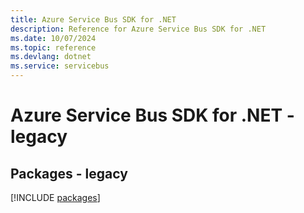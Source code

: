```yaml
---
title: Azure Service Bus SDK for .NET
description: Reference for Azure Service Bus SDK for .NET
ms.date: 10/07/2024
ms.topic: reference
ms.devlang: dotnet
ms.service: servicebus
---
```

# Azure Service Bus SDK for .NET - legacy
## Packages - legacy
[!INCLUDE [packages](service-bus-index.md)]